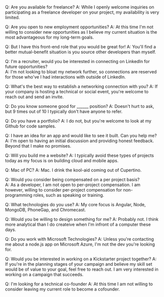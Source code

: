 Q: Are you available for freelance?
A: While I openly welcome inquiries on participating as a freelance developer on your project, my availability is very limited.

Q: Are you open to new employment opportunities?
A: At this time I'm not willing to consider new opportunities as I believe my current situation is the most advantageous for my long-term goals.

Q: But I have this front-end role that you would be great for! 
A: You'll find a better mutual-benefit situation is you source other developers than myself.

Q: I'm a recruiter, would you be interested in connecting on LinkedIn for future opportunities?  
A: I'm not looking to bloat my network further, so connections are reserved for those who've I had interactions with outside of LinkedIn.

Q: What's the best way to establish a networking connection with you?
A: If your company is hosting a technical or social event, you're welcome to reach out and send an invite.

Q: Do you know someone good for ______ position?
A: Doesn't hurt to ask, but 9 times out of 10 I typically don't have anyone to refer.  

Q: Do you have a portfolio?
A: I do not, but you're welcome to look at my Github for code samples.

Q: I have an idea for an app and would like to see it built.  Can you help me?
A: I'm open to having an initial discussion and providing honest feedback.  Beyond that I make no promises.  

Q: Will you build me a website?
A: I typically avoid these types of projects today as my focus is on building cloud and mobile apps.  

Q: Mac of PC?
A: Mac.  I drink the kool-aid coming out of Cupertino.  

Q: Would you consider being compensated on a per project basis?  
A: As a developer, I am not open to per-project compensation.  I am however, willing to consider per-project compensation for non-programming roles, such as speaking or training.

Q: What technologies do you use?
A: My core focus is Angular, Node, MongoDB, PhoneGap, and Chromecast.  

Q: Would you be willing to design something for me? 
A: Probably not.  I think more analytical than I do createive when I'm infront of a computer these days.  

Q: Do you work with Microsoft Technologies?
A: Unless you're contacting me about a node.js app on Microsoft Azure, I'm not the dev you're looking for.  

Q: Would you be interested in working on a Kickstarter project together?
A: If you're in the planning stages of your campaign and believe my skill set would be of value to your goal, feel free to reach out.  I am very interested in working on a campaign that succeeds.

Q: I'm looking for a technical co-founder
A: At this time I am not willing to consider leaving my current role to become a cofounder.   